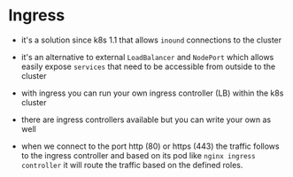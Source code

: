 # Ingress

- it's a solution since k8s 1.1 that allows `inound` connections to the cluster

- it's an alternative to external `LoadBalancer` and `NodePort` which allows easily expose `services` that need to be accessible from outside to the cluster

- with ingress you can run your own ingress controller (LB) within the k8s cluster

- there are ingress controllers available but you can write your own as well

- when we connect to the port http (80) or https (443) the traffic follows to the ingress controller and based on its pod like `nginx ingress controller` it will route the traffic based on the defined roles.

